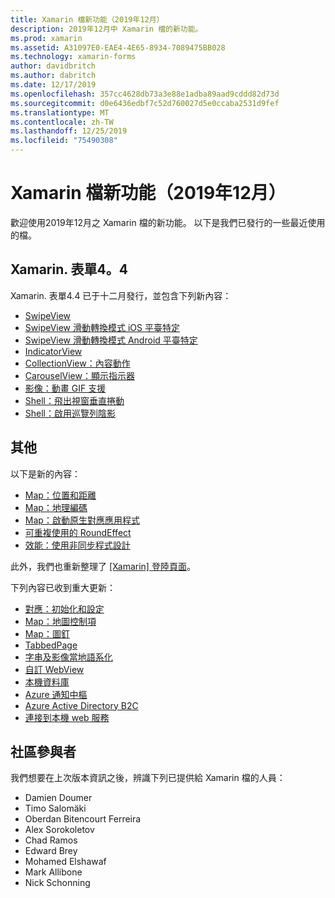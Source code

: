 ```yaml
---
title: Xamarin 檔新功能（2019年12月）
description: 2019年12月中 Xamarin 檔的新功能。
ms.prod: xamarin
ms.assetid: A31097E0-EAE4-4E65-8934-7089475BB028
ms.technology: xamarin-forms
author: davidbritch
ms.author: dabritch
ms.date: 12/17/2019
ms.openlocfilehash: 357cc4628db73a3e88e1adba89aad9cddd82d73d
ms.sourcegitcommit: d0e6436edbf7c52d760027d5e0ccaba2531d9fef
ms.translationtype: MT
ms.contentlocale: zh-TW
ms.lasthandoff: 12/25/2019
ms.locfileid: "75490308"
---
```

# <a name="xamarin-docs-whats-new-december-2019"></a>Xamarin 檔新功能（2019年12月）

歡迎使用2019年12月之 Xamarin 檔的新功能。 以下是我們已發行的一些最近使用的檔。

## <a name="xamarinforms-44"></a>Xamarin. 表單4。4

Xamarin. 表單4.4 已于十二月發行，並包含下列新內容：

- [SwipeView](~/xamarin-forms/user-interface/swipeview.md)
- [SwipeView 滑動轉換模式 iOS 平臺特定](~/xamarin-forms/platform/ios/swipeview-swipetransitionmode.md)
- [SwipeView 滑動轉換模式 Android 平臺特定](~/xamarin-forms/platform/android/swipeview-swipetransitionmode.md)
- [IndicatorView](~/xamarin-forms/user-interface/indicatorview.md)
- [CollectionView：內容動作](~/xamarin-forms/user-interface/collectionview/populate-data.md#context-menus)
- [CarouselView：顯示指示器](~/xamarin-forms/user-interface/carouselview/populate-data.md#display-indicators)
- [影像：動畫 GIF 支援](~/xamarin-forms/user-interface/images.md#animated-gifs)
- [Shell：飛出視窗垂直捲動](~/xamarin-forms/app-fundamentals/shell/flyout.md#flyout-vertical-scroll)
- [Shell：啟用巡覽列陰影](~/xamarin-forms/app-fundamentals/shell/configuration.md#enable-navigation-bar-shadow)

## <a name="other"></a>其他

以下是新的內容：

- [Map：位置和距離](~/xamarin-forms/user-interface/map/position-distance.md)
- [Map：地理編碼](~/xamarin-forms/user-interface/map/geocoder.md)
- [Map：啟動原生對應應用程式](~/xamarin-forms/user-interface/map/native-map-app.md)
- [可重複使用的 RoundEffect](~/xamarin-forms/app-fundamentals/effects/reusable-roundeffect.md)
- [效能：使用非同步程式設計](~/xamarin-forms/deploy-test/performance.md#use-asynchronous-programming)

此外，我們也重新整理了 [ [Xamarin] 登陸頁面](~/xamarin-forms/index.yml)。

下列內容已收到重大更新：

- [對應：初始化和設定](~/xamarin-forms/user-interface/map/setup.md)
- [Map：地圖控制項](~/xamarin-forms/user-interface/map/map.md)
- [Map：圖釘](~/xamarin-forms/user-interface/map/pins.md)
- [TabbedPage](~/xamarin-forms/app-fundamentals/navigation/tabbed-page.md)
- [字串及影像當地語系化](~/xamarin-forms/app-fundamentals/localization/text.md)
- [自訂 WebView](~/xamarin-forms/app-fundamentals/custom-renderer/hybridwebview.md)
- [本機資料庫](~/xamarin-forms/data-cloud/data/databases.md)
- [Azure 通知中樞](~/xamarin-forms/data-cloud/azure-services/azure-notification-hub.md)
- [Azure Active Directory B2C](~/xamarin-forms/data-cloud/authentication/azure-ad-b2c.md)
- [連接到本機 web 服務](~/cross-platform/deploy-test/connect-to-local-web-services.md)

## <a name="community-contributors"></a>社區參與者

我們想要在上次版本資訊之後，辨識下列已提供給 Xamarin 檔的人員：

- Damien Doumer
- Timo Salomäki
- Oberdan Bitencourt Ferreira
- Alex Sorokoletov
- Chad Ramos
- Edward Brey
- Mohamed Elshawaf
- Mark Allibone
- Nick Schonning
